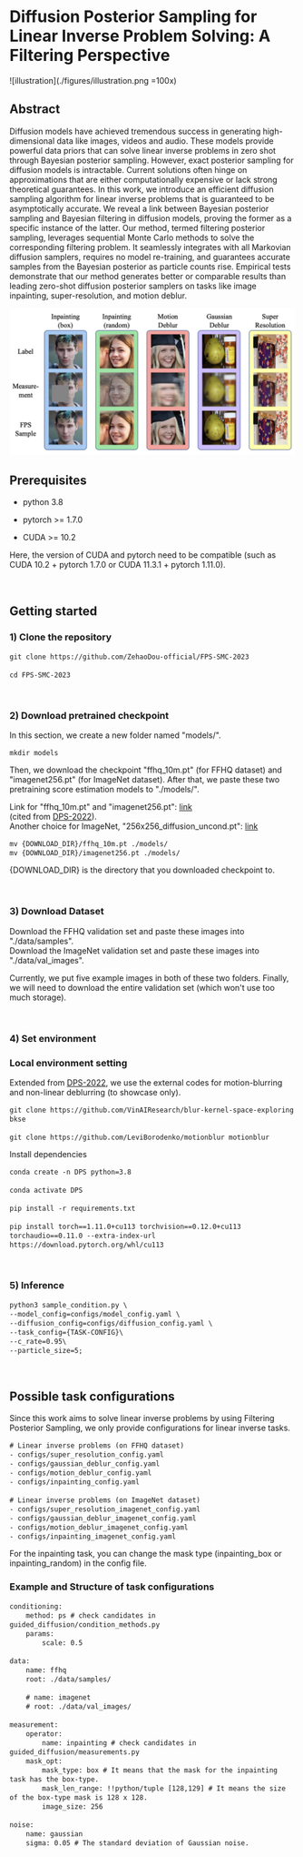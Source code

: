 # Diffusion Posterior Sampling for Linear Inverse Problem Solving: A Filtering Perspective

![illustration](./figures/illustration.png =100x)

## Abstract
Diffusion models have achieved tremendous success in generating high-dimensional data like images, videos and audio. These models provide powerful data priors that can solve linear inverse problems in zero shot through Bayesian posterior sampling.
However, exact posterior sampling for diffusion models is intractable. Current solutions often hinge on approximations that are either computationally expensive or lack strong theoretical guarantees. In this work, we introduce an efficient diffusion sampling algorithm for linear inverse problems that is guaranteed to be asymptotically accurate. We reveal a link between Bayesian posterior sampling and Bayesian filtering in diffusion models, proving the former as a specific instance of the latter. Our method, termed filtering posterior sampling, leverages sequential Monte Carlo methods to solve the corresponding filtering problem. It seamlessly integrates with all Markovian diffusion samplers, requires no model re-training, and guarantees accurate samples from the Bayesian posterior as particle counts rise. Empirical tests demonstrate that our method generates better or comparable results than leading zero-shot diffusion posterior samplers on tasks like image inpainting, super-resolution, and motion deblur.

![cover-img](./figures/cover.png?raw=true)


## Prerequisites
- python 3.8

- pytorch >= 1.7.0

- CUDA >= 10.2

Here, the version of CUDA and pytorch need to be compatible (such as CUDA 10.2 + pytorch 1.7.0 or CUDA 11.3.1 + pytorch 1.11.0). 

<br />

## Getting started 

### 1) Clone the repository

```
git clone https://github.com/ZehaoDou-official/FPS-SMC-2023

cd FPS-SMC-2023
```

<br />

### 2) Download pretrained checkpoint
In this section, we create a new folder named "models/". 

```
mkdir models
```

Then, we download the checkpoint "ffhq_10m.pt" (for FFHQ dataset) and "imagenet256.pt" (for ImageNet dataset). After that, we paste these two pretraining score estimation models to "./models/". <br>

Link for "ffhq_10m.pt" and "imagenet256.pt": [link](https://drive.google.com/drive/folders/1jElnRoFv7b31fG0v6pTSQkelbSX3xGZh?usp=sharing)  <br> (cited from [DPS-2022](https://github.com/DPS2022/diffusion-posterior-sampling)). <br>
Another choice for ImageNet, "256x256_diffusion_uncond.pt": [link](https://openaipublic.blob.core.windows.net/diffusion/jul-2021/256x256_diffusion_uncond.pt)

```
mv {DOWNLOAD_DIR}/ffhq_10m.pt ./models/
mv {DOWNLOAD_DIR}/imagenet256.pt ./models/
```

{DOWNLOAD_DIR} is the directory that you downloaded checkpoint to.

<br />

### 3) Download Dataset

Download the FFHQ validation set and paste these images into "./data/samples". <br>
Download the ImageNet validation set and paste these images into "./data/val_images". <br>

Currently, we put five example images in both of these two folders. Finally, we will need to download the entire validation set (which won't use too much storage). 

<br />

### 4) Set environment
### Local environment setting

Extended from [DPS-2022](https://github.com/DPS2022/diffusion-posterior-sampling), we use the external codes for motion-blurring and non-linear deblurring (to showcase only).

```
git clone https://github.com/VinAIResearch/blur-kernel-space-exploring bkse

git clone https://github.com/LeviBorodenko/motionblur motionblur
```

Install dependencies

```
conda create -n DPS python=3.8

conda activate DPS

pip install -r requirements.txt

pip install torch==1.11.0+cu113 torchvision==0.12.0+cu113 torchaudio==0.11.0 --extra-index-url https://download.pytorch.org/whl/cu113
```

<br />

### 5) Inference

```
python3 sample_condition.py \
--model_config=configs/model_config.yaml \
--diffusion_config=configs/diffusion_config.yaml \
--task_config={TASK-CONFIG}\
--c_rate=0.95\
--particle_size=5;
```
<br />

## Possible task configurations

Since this work aims to solve linear inverse problems by using Filtering Posterior Sampling, we only provide configurations for linear inverse tasks.

```
# Linear inverse problems (on FFHQ dataset)
- configs/super_resolution_config.yaml
- configs/gaussian_deblur_config.yaml
- configs/motion_deblur_config.yaml
- configs/inpainting_config.yaml

# Linear inverse problems (on ImageNet dataset)
- configs/super_resolution_imagenet_config.yaml
- configs/gaussian_deblur_imagenet_config.yaml
- configs/motion_deblur_imagenet_config.yaml
- configs/inpainting_imagenet_config.yaml
```
For the inpainting task, you can change the mask type (inpainting_box or inpainting_random) in the config file. 

### Example and Structure of task configurations

```
conditioning:
    method: ps # check candidates in guided_diffusion/condition_methods.py
    params:
        scale: 0.5

data:
    name: ffhq
    root: ./data/samples/

    # name: imagenet
    # root: ./data/val_images/

measurement:
    operator:
        name: inpainting # check candidates in guided_diffusion/measurements.py
    mask_opt:
        mask_type: box # It means that the mask for the inpainting task has the box-type.
        mask_len_range: !!python/tuple [128,129] # It means the size of the box-type mask is 128 x 128.
        image_size: 256

noise:
    name: gaussian
    sigma: 0.05 # The standard deviation of Gaussian noise.
```

